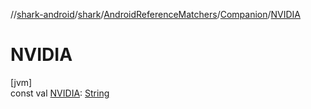 //[shark-android](../../../../index.md)/[shark](../../index.md)/[AndroidReferenceMatchers](../index.md)/[Companion](index.md)/[NVIDIA](-n-v-i-d-i-a.md)

# NVIDIA

[jvm]\
const val [NVIDIA](-n-v-i-d-i-a.md): [String](https://kotlinlang.org/api/latest/jvm/stdlib/kotlin/-string/index.html)
